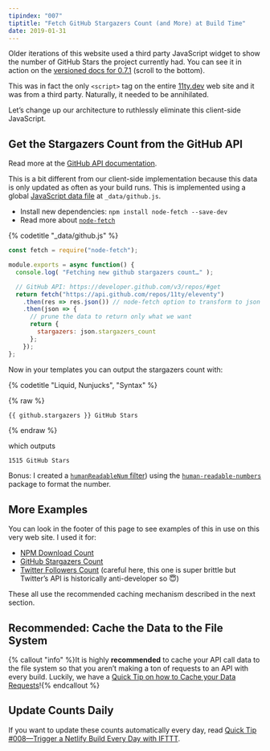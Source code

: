 ```yaml
---
tipindex: "007"
tiptitle: "Fetch GitHub Stargazers Count (and More) at Build Time"
date: 2019-01-31
---
```


Older iterations of this website used a third party JavaScript widget to show the number of GitHub Stars the project currently had. You can see it in action on the [versioned docs for 0.7.1](https://v0-7-1.11ty.dev/docs/) (scroll to the bottom).

This was in fact the only `<script>` tag on the entire [11ty.dev](https://www.11ty.dev/) web site and it was from a third party. Naturally, it needed to be annihilated.

Let’s change up our architecture to ruthlessly eliminate this client-side JavaScript.

## Get the Stargazers Count from the GitHub API

Read more at the [GitHub API documentation](https://developer.github.com/v3/repos/#get).

This is a bit different from our client-side implementation because this data is only updated as often as your build runs. This is implemented using a global [JavaScript data file](/docs/data-js/) at `_data/github.js`.

* Install new dependencies: `npm install node-fetch --save-dev`
* Read more about [`node-fetch`](https://www.npmjs.com/package/node-fetch)

{% codetitle "_data/github.js" %}

```js
const fetch = require("node-fetch");

module.exports = async function() {
  console.log( "Fetching new github stargazers count…" );

  // GitHub API: https://developer.github.com/v3/repos/#get
  return fetch("https://api.github.com/repos/11ty/eleventy")
    .then(res => res.json()) // node-fetch option to transform to json
    .then(json => {
      // prune the data to return only what we want
      return {
        stargazers: json.stargazers_count
      };
    });
};
```

Now in your templates you can output the stargazers count with:

{% codetitle "Liquid, Nunjucks", "Syntax" %}

{% raw %}
```html
{{ github.stargazers }} GitHub Stars
```
{% endraw %}

which outputs

```
1515 GitHub Stars
```

Bonus: I created a [`humanReadableNum` filter](https://github.com/11ty/11ty-website/blob/ac3579909078f860f4af1185c8f7353d56833c22/.eleventy.js#L82)) using the [`human-readable-numbers`](https://www.npmjs.com/package/human-readable-numbers) package to format the number.

## More Examples

You can look in the footer of this page to see examples of this in use on this very web site. I used it for:

* [NPM Download Count](https://github.com/11ty/11ty-website/blob/ac3579909078f860f4af1185c8f7353d56833c22/_data/npm.js)
* [GitHub Stargazers Count](https://github.com/11ty/11ty-website/blob/ac3579909078f860f4af1185c8f7353d56833c22/_data/github.js)
* [Twitter Followers Count](https://github.com/11ty/11ty-website/blob/ac3579909078f860f4af1185c8f7353d56833c22/_data/twitter.js) (careful here, this one is super brittle but Twitter’s API is historically anti-developer so 😇)

These all use the recommended caching mechanism described in the next section.

## Recommended: Cache the Data to the File System

{% callout "info" %}It is highly <strong>recommended</strong> to cache your API call data to the file system so that you aren’t making a ton of requests to an API with every build. Luckily, we have a <a href="/docs/quicktips/cache-api-requests/">Quick Tip on how to Cache your Data Requests</a>!{% endcallout %}

## Update Counts Daily

If you want to update these counts automatically every day, read [Quick Tip #008—Trigger a Netlify Build Every Day with IFTTT](/docs/quicktips/netlify-ifttt/).
